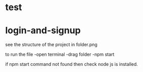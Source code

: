 # test
# login-and-signup
see the structure of the project in folder.png 

to run the file 
-open terminal
-drag folder
-npm start

if npm start command not found then check node js is installed.
